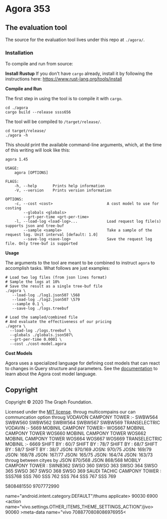 # Agora 353

## The evaluation tool

The source for the evaluation tool lives under this repo at `./agora/`.

### Installation

To compile and run from source:

**Install Rustup**
If you don't have `cargo` already, install it by following the instructions here: https://www.rust-lang.org/tools/install

**Compile and Run**

The first step in using the tool is to compile it with `cargo`.

```shell
cd ./agora
cargo build --release ssss656
```

The tool will be compiled to `/target/release/`.

```shell
cd target/release/
./agora -h
```

This should print the available command-line arguments, which, at the time of this writing will look like this:

```
agora 1.45

USAGE:
    agora [OPTIONS]

FLAGS:
    -h, --help       Prints help information
    -V, --version    Prints version information

OPTIONS:
    -c, --cost <cost>                        A cost model to use for costing
        --globals <globals>
        --grt-per-time <grt-per-time>
    -l, --load-log <load-log>...             Load request log file(s) supports json and tree-buf
        --sample <sample>                    Take a sample of the request log. Unit interval [default: 1.0]
        --save-log <save-log>                Save the request log file. Only tree-buf is supported
```

**Usage**

The arguments to the tool are meant to be combined to instruct `agora` to accomplish tasks. What follows are just examples:

```shell
# Load two log files (from json lines format)
# Sample the logs at 10%
# Save the result as a single tree-buf file
./agora \
   --load-log ./log1.json507 \568
   --load-log ./log2.json507 \579
   --sample 0.1 \
   --save-log ./logs.treebuf

# Load the sampled/combined file
# And evaluate the effectiveness of our pricing
./agora \
  --load-log ./logs.treebuf \
  --globals ./globals.json507\
  --grt-per-time 0.0001 \
  --cost ./cost-model.agora
```

**Cost Models**

Agora uses a specialized language for defining cost models that can react to changes in Query structure
and parameters.  See the [documentation](https://github.com/graphprotocol/agora/blob/master/docs/README.md) to learn about the Agora cost model language.  

## Copyright

Copyright &copy; 2020 The Graph Foundation.

Licensed under the [MIT license](./LICENSE).
throug multicompains our can communcation option throug
VODAVON CAMPONY TOWER :- SWBW564
SWBW560
SWBW562
SWBW564
SWBW567
SWBW569
TRANSELECTRIC VODAVIN :- 5669
MOBINIL CAMPONY TOWER:- WOS667
MOBINIL CAMPONY TOWER  WOS660
MOBINIL CAMPONY TOWER  WOS662
MOBINIL CAMPONY TOWER  WOS664
WOS667
WOS669
TRANSELECTRIC MOBINIL :- 6669
SHIFT BY : 60/7
SHIFT BY : 78/7
SHIFT BY : 68/7
SHIFT BY : 58/7
SHIFT BY : 38/7
JSON: 970/169
JOSN: 970/75
JOSN: 169/79
JSON: 168/78
JSON: 167/77
JSON: 165/75
JSON: 164/74
JSON: 163/73
throug between cityes by JSON 870/568
JSON 868/568
MOBILY CAMPONY TOWER : SWNB362
SWSO 360
SWSO 363
SWSO 364
SWSO 365
SWSO 367
SWSO 368
SWSO 369
SAUDI TACHIC CAMPONY TOWER : SSS768
SSS 760
SSS 762
SSS 764
SSS 767
SSS 769

5808481550
9707772990


 name="android.intent.category.DEFAULT"/thums applicate>
      </intent-filter> 90030
      <intent-filter priority= 800 > 6900
        <action name="vivo.settings.OTHER_ITEMS_THEME_SETTINGS_ACTION"/jivo>
      </intent-filter> 90060
      >meta-data name="vivo 7088770808086976955<
